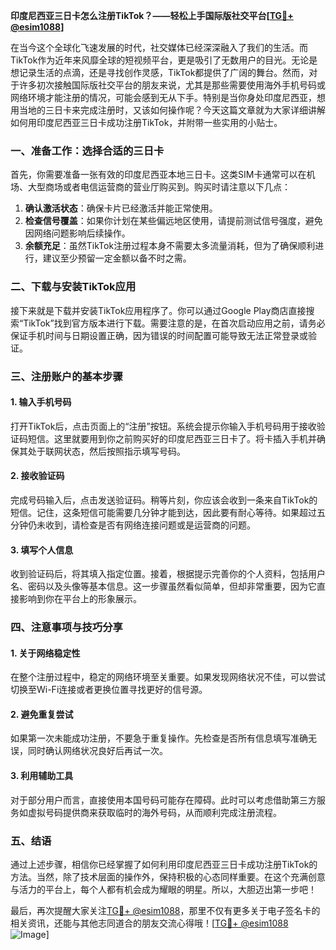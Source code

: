 **印度尼西亚三日卡怎么注册TikTok？——轻松上手国际版社交平台[[TG💪+ @esim1088](https://t.me/s/esim1088)]**

在当今这个全球化飞速发展的时代，社交媒体已经深深融入了我们的生活。而TikTok作为近年来风靡全球的短视频平台，更是吸引了无数用户的目光。无论是想记录生活的点滴，还是寻找创作灵感，TikTok都提供了广阔的舞台。然而，对于许多初次接触国际版社交平台的朋友来说，尤其是那些需要使用海外手机号码或网络环境才能注册的情况，可能会感到无从下手。特别是当你身处印度尼西亚，想用当地的三日卡来完成注册时，又该如何操作呢？今天这篇文章就为大家详细讲解如何用印度尼西亚三日卡成功注册TikTok，并附带一些实用的小贴士。

### 一、准备工作：选择合适的三日卡

首先，你需要准备一张有效的印度尼西亚本地三日卡。这类SIM卡通常可以在机场、大型商场或者电信运营商的营业厅购买到。购买时请注意以下几点：

1. **确认激活状态**：确保卡片已经激活并能正常使用。
2. **检查信号覆盖**：如果你计划在某些偏远地区使用，请提前测试信号强度，避免因网络问题影响后续操作。
3. **余额充足**：虽然TikTok注册过程本身不需要太多流量消耗，但为了确保顺利进行，建议至少预留一定金额以备不时之需。

### 二、下载与安装TikTok应用

接下来就是下载并安装TikTok应用程序了。你可以通过Google Play商店直接搜索“TikTok”找到官方版本进行下载。需要注意的是，在首次启动应用之前，请务必保证手机时间与日期设置正确，因为错误的时间配置可能导致无法正常登录或验证。

### 三、注册账户的基本步骤

#### 1. 输入手机号码
打开TikTok后，点击页面上的“注册”按钮。系统会提示你输入手机号码用于接收验证码短信。这里就要用到你之前购买好的印度尼西亚三日卡了。将卡插入手机并确保其处于联网状态，然后按照指示填写号码。

#### 2. 接收验证码
完成号码输入后，点击发送验证码。稍等片刻，你应该会收到一条来自TikTok的短信。记住，这条短信可能需要几分钟才能到达，因此要有耐心等待。如果超过五分钟仍未收到，请检查是否有网络连接问题或是运营商的问题。

#### 3. 填写个人信息
收到验证码后，将其填入指定位置。接着，根据提示完善你的个人资料，包括用户名、密码以及头像等基本信息。这一步骤虽然看似简单，但却非常重要，因为它直接影响到你在平台上的形象展示。

### 四、注意事项与技巧分享

#### 1. 关于网络稳定性
在整个注册过程中，稳定的网络环境至关重要。如果发现网络状况不佳，可以尝试切换至Wi-Fi连接或者更换位置寻找更好的信号源。

#### 2. 避免重复尝试
如果第一次未能成功注册，不要急于重复操作。先检查是否所有信息填写准确无误，同时确认网络状况良好后再试一次。

#### 3. 利用辅助工具
对于部分用户而言，直接使用本国号码可能存在障碍。此时可以考虑借助第三方服务如虚拟号码提供商来获取临时的海外号码，从而顺利完成注册流程。

### 五、结语

通过上述步骤，相信你已经掌握了如何利用印度尼西亚三日卡成功注册TikTok的方法。当然，除了技术层面的操作外，保持积极的心态同样重要。在这个充满创意与活力的平台上，每个人都有机会成为耀眼的明星。所以，大胆迈出第一步吧！

最后，再次提醒大家关注[TG💪+ @esim1088](https://t.me/s/esim1088)，那里不仅有更多关于电子签名卡的相关资讯，还能与其他志同道合的朋友交流心得哦！[[TG💪+ @esim1088](https://t.me/s/esim1088) ![Image](https://i.postimg.cc/4NQfJmqS/Snipaste-2025-05-13-00-14-12.png)]
